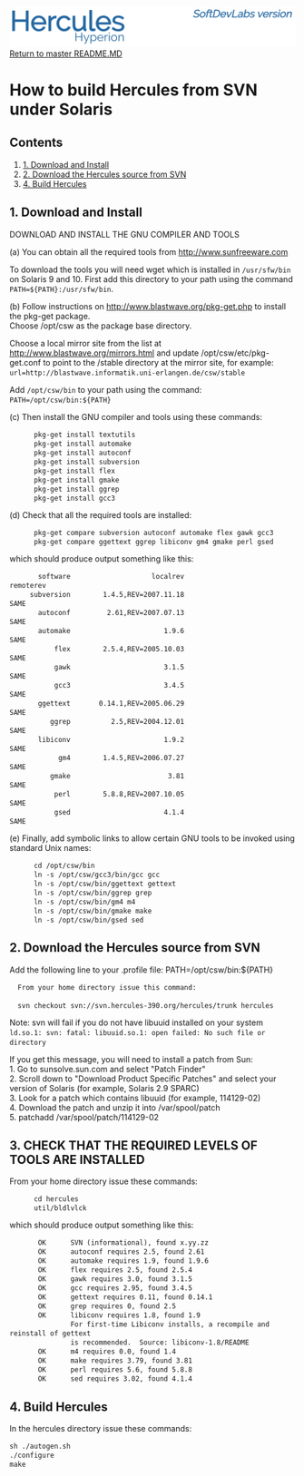 ![test image](images/image_header_herculeshyperionSDL.png)
[Return to master README.MD](/README.md)

# How to build Hercules from SVN under Solaris
## Contents
1. [1. Download and Install](#1.-Download-and-Install)
2. [2. Download the Hercules source from SVN](#2.-Download-the-Hercules-source-from-SVN)
3. [4. Build Hercules](#4.=Build-Hercules)

## 1. Download and Install
DOWNLOAD AND INSTALL THE GNU COMPILER AND TOOLS

(a) You can obtain all the required tools from http://www.sunfreeware.com

To download the tools you will need wget which is installed in `/usr/sfw/bin` on Solaris 9 and 10.
First add this directory to your path using the command `PATH=${PATH}:/usr/sfw/bin`.

(b) Follow instructions on http://www.blastwave.org/pkg-get.php to install the pkg-get package.  
Choose /opt/csw as the package base directory.

Choose a local mirror site from the list at http://www.blastwave.org/mirrors.html and update /opt/csw/etc/pkg-get.conf to point to the /stable directory at the mirror site, for example:  
`url=http://blastwave.informatik.uni-erlangen.de/csw/stable`
  
Add `/opt/csw/bin` to your path using the command: `PATH=/opt/csw/bin:${PATH}`
  
(c) Then install the GNU compiler and tools using these commands:
```
      pkg-get install textutils
      pkg-get install automake
      pkg-get install autoconf
      pkg-get install subversion
      pkg-get install flex
      pkg-get install gmake
      pkg-get install ggrep
      pkg-get install gcc3
```

(d) Check that all the required tools are installed:
```
      pkg-get compare subversion autoconf automake flex gawk gcc3
      pkg-get compare ggettext ggrep libiconv gm4 gmake perl gsed
```
which should produce output something like this:

```
       software                    localrev                   remoterev
     subversion        1.4.5,REV=2007.11.18                        SAME
       autoconf         2.61,REV=2007.07.13                        SAME
       automake                       1.9.6                        SAME
           flex        2.5.4,REV=2005.10.03                        SAME
           gawk                       3.1.5                        SAME
           gcc3                       3.4.5                        SAME
       ggettext       0.14.1,REV=2005.06.29                        SAME
          ggrep          2.5,REV=2004.12.01                        SAME
       libiconv                       1.9.2                        SAME
            gm4        1.4.5,REV=2006.07.27                        SAME
          gmake                        3.81                        SAME
           perl        5.8.8,REV=2007.10.05                        SAME
           gsed                       4.1.4                        SAME
```

(e) Finally, add symbolic links to allow certain GNU tools to be invoked using standard Unix names:

```
      cd /opt/csw/bin
      ln -s /opt/csw/gcc3/bin/gcc gcc
      ln -s /opt/csw/bin/ggettext gettext
      ln -s /opt/csw/bin/ggrep grep
      ln -s /opt/csw/bin/gm4 m4
      ln -s /opt/csw/bin/gmake make
      ln -s /opt/csw/bin/gsed sed
```

## 2. Download the Hercules source from SVN
Add the following line to your .profile file:
      PATH=/opt/csw/bin:${PATH}

      From your home directory issue this command:

      svn checkout svn://svn.hercules-390.org/hercules/trunk hercules
Note: svn will fail if you do not have libuuid installed on your system
`ld.so.1: svn: fatal: libuuid.so.1: open failed: No such file or directory`  

If you get this message, you will need to install a patch from Sun:  
      1. Go to sunsolve.sun.com and select "Patch Finder"  
      2. Scroll down to "Download Product Specific Patches" and select your version of Solaris (for example, Solaris 2.9 SPARC)  
      3. Look for a patch which contains libuuid (for example, 114129-02)  
      4. Download the patch and unzip it into /var/spool/patch  
      5. patchadd /var/spool/patch/114129-02  

## 3. CHECK THAT THE REQUIRED LEVELS OF TOOLS ARE INSTALLED
From your home directory issue these commands:  
```
      cd hercules
      util/bldlvlck
```  
which should produce output something like this:
```
       OK      SVN (informational), found x.yy.zz
       OK      autoconf requires 2.5, found 2.61
       OK      automake requires 1.9, found 1.9.6
       OK      flex requires 2.5, found 2.5.4
       OK      gawk requires 3.0, found 3.1.5
       OK      gcc requires 2.95, found 3.4.5
       OK      gettext requires 0.11, found 0.14.1
       OK      grep requires 0, found 2.5
       OK      libiconv requires 1.8, found 1.9
               For first-time Libiconv installs, a recompile and reinstall of gettext
               is recommended.  Source: libiconv-1.8/README
       OK      m4 requires 0.0, found 1.4
       OK      make requires 3.79, found 3.81
       OK      perl requires 5.6, found 5.8.8
       OK      sed requires 3.02, found 4.1.4
```

## 4. Build Hercules
In the hercules directory issue these commands:
```
sh ./autogen.sh
./configure
make
```
